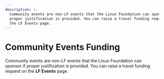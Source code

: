 ```yaml
---
description: >-
  Community events are non-LF events that the Linux Foundation can sponsor if
  proper justification is provided. You can raise a travel funding request on
  the LF Events page.
---
```


# Community Events Funding

Community events are non-LF events that the Linux Foundation can sponsor if proper justification is provided. You can raise a travel funding request on the **LF Events** page.





